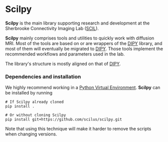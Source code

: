 # Scilpy

**Scilpy** is the main library supporting research and development at the Sherbrooke Connectivity Imaging Lab
([SCIL]).

**Scilpy** mainly comprises tools and utilities to quickly work with diffusion MRI. Most of the tools are based
on or are wrappers of the [DIPY] library, and most of them will eventually be migrated to [DIPY]. Those tools implement the recommended workflows and parameters used in the lab.

The library's structure is mostly aligned on that of [DIPY].

### Dependencies and installation

We highly recommend working in a [Python Virtual Environment]. **Scilpy** can be installed by running
```
# If Scilpy already cloned
pip install .

# Or without cloning Scilpy
pip install git+https://github.com/scilus/scilpy.git
```

Note that using this technique will make it harder to remove the scripts when changing versions.

[SCIL]:http://scil.dinf.usherbrooke.ca/
[DIPY]:http://dipy.org
[Python Virtual Environment]:https://virtualenv.pypa.io/en/latest/